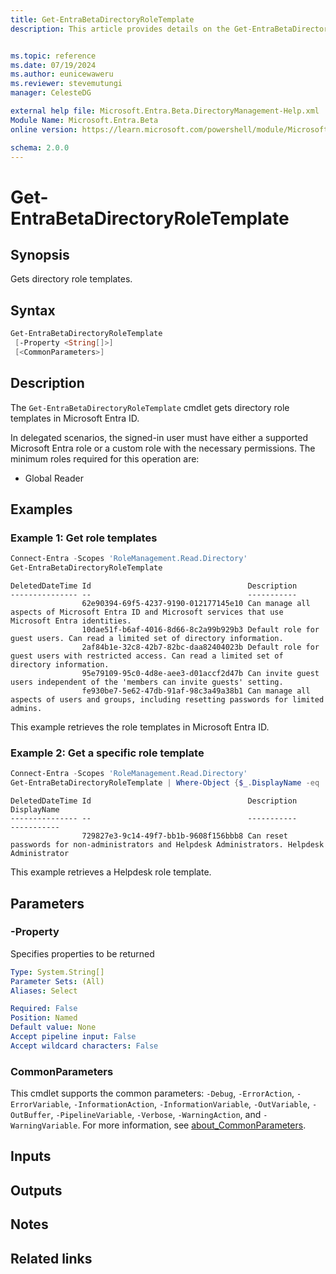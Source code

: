 ```yaml
---
title: Get-EntraBetaDirectoryRoleTemplate
description: This article provides details on the Get-EntraBetaDirectoryRoleTemplate command.


ms.topic: reference
ms.date: 07/19/2024
ms.author: eunicewaweru
ms.reviewer: stevemutungi
manager: CelesteDG

external help file: Microsoft.Entra.Beta.DirectoryManagement-Help.xml
Module Name: Microsoft.Entra.Beta
online version: https://learn.microsoft.com/powershell/module/Microsoft.Entra.Beta/Get-EntraBetaDirectoryRoleTemplate

schema: 2.0.0
---
```


# Get-EntraBetaDirectoryRoleTemplate

## Synopsis

Gets directory role templates.

## Syntax

```powershell
Get-EntraBetaDirectoryRoleTemplate
 [-Property <String[]>]
 [<CommonParameters>]
```

## Description

The `Get-EntraBetaDirectoryRoleTemplate` cmdlet gets directory role templates in Microsoft Entra ID.

In delegated scenarios, the signed-in user must have either a supported Microsoft Entra role or a custom role with the necessary permissions. The minimum roles required for this operation are:

- Global Reader

## Examples

### Example 1: Get role templates

```powershell
Connect-Entra -Scopes 'RoleManagement.Read.Directory'
Get-EntraBetaDirectoryRoleTemplate
```

```Output
DeletedDateTime Id                                   Description
--------------- --                                   -----------
                62e90394-69f5-4237-9190-012177145e10 Can manage all aspects of Microsoft Entra ID and Microsoft services that use Microsoft Entra identities.
                10dae51f-b6af-4016-8d66-8c2a99b929b3 Default role for guest users. Can read a limited set of directory information.
                2af84b1e-32c8-42b7-82bc-daa82404023b Default role for guest users with restricted access. Can read a limited set of directory information.
                95e79109-95c0-4d8e-aee3-d01accf2d47b Can invite guest users independent of the 'members can invite guests' setting.
                fe930be7-5e62-47db-91af-98c3a49a38b1 Can manage all aspects of users and groups, including resetting passwords for limited admins.
```

This example retrieves the role templates in Microsoft Entra ID.

### Example 2: Get a specific role template

```powershell
Connect-Entra -Scopes 'RoleManagement.Read.Directory'
Get-EntraBetaDirectoryRoleTemplate | Where-Object {$_.DisplayName -eq 'Helpdesk Administrator'}
```

```Output
DeletedDateTime Id                                   Description                                                             DisplayName
--------------- --                                   -----------                                                             -----------
                729827e3-9c14-49f7-bb1b-9608f156bbb8 Can reset passwords for non-administrators and Helpdesk Administrators. Helpdesk Administrator
```

This example retrieves a Helpdesk role template.

## Parameters

### -Property

Specifies properties to be returned

```yaml
Type: System.String[]
Parameter Sets: (All)
Aliases: Select

Required: False
Position: Named
Default value: None
Accept pipeline input: False
Accept wildcard characters: False
```

### CommonParameters

This cmdlet supports the common parameters: `-Debug`, `-ErrorAction`, `-ErrorVariable`, `-InformationAction`, `-InformationVariable`, `-OutVariable`, `-OutBuffer`, `-PipelineVariable`, `-Verbose`, `-WarningAction`, and `-WarningVariable`. For more information, see [about_CommonParameters](https://go.microsoft.com/fwlink/?LinkID=113216).

## Inputs

## Outputs

## Notes

## Related links
